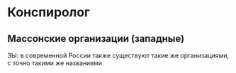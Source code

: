 # Конспиролог

## Массонские организации (западные)

ЗЫ: в современной России также существуют такие же организациями, с точно такими же названиями.

